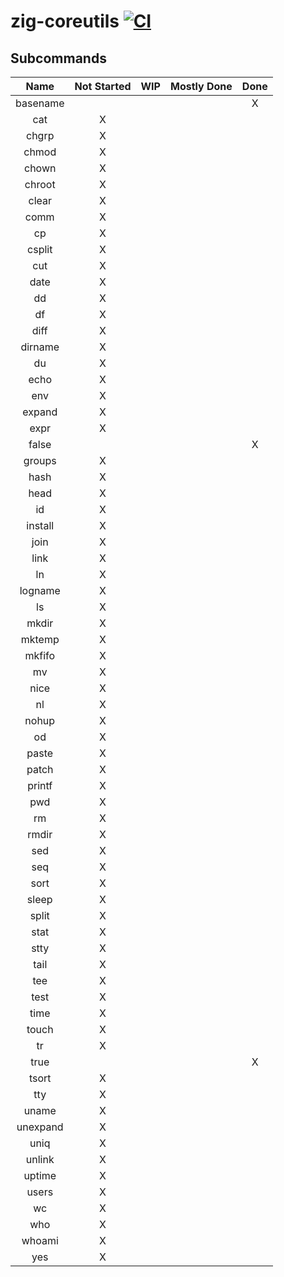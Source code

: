 # zig-coreutils [![CI](https://github.com/leecannon/zig-coreutils/actions/workflows/main.yml/badge.svg?branch=master)](https://github.com/leecannon/zig-coreutils/actions/workflows/main.yml)

## Subcommands

|   Name   | Not Started |  WIP  | Mostly Done | Done  |
| :------: | :---------: | :---: | :---------: | :---: |
| basename |             |       |             |   X   |
|   cat    |      X      |       |             |       |
|  chgrp   |      X      |       |             |       |
|  chmod   |      X      |       |             |       |
|  chown   |      X      |       |             |       |
|  chroot  |      X      |       |             |       |
|  clear   |      X      |       |             |       |
|   comm   |      X      |       |             |       |
|    cp    |      X      |       |             |       |
|  csplit  |      X      |       |             |       |
|   cut    |      X      |       |             |       |
|   date   |      X      |       |             |       |
|    dd    |      X      |       |             |       |
|    df    |      X      |       |             |       |
|   diff   |      X      |       |             |       |
| dirname  |      X      |       |             |       |
|    du    |      X      |       |             |       |
|   echo   |      X      |       |             |       |
|   env    |      X      |       |             |       |
|  expand  |      X      |       |             |       |
|   expr   |      X      |       |             |       |
|  false   |             |       |             |   X   |
|  groups  |      X      |       |             |       |
|   hash   |      X      |       |             |       |
|   head   |      X      |       |             |       |
|    id    |      X      |       |             |       |
| install  |      X      |       |             |       |
|   join   |      X      |       |             |       |
|   link   |      X      |       |             |       |
|    ln    |      X      |       |             |       |
| logname  |      X      |       |             |       |
|    ls    |      X      |       |             |       |
|  mkdir   |      X      |       |             |       |
|  mktemp  |      X      |       |             |       |
|  mkfifo  |      X      |       |             |       |
|    mv    |      X      |       |             |       |
|   nice   |      X      |       |             |       |
|    nl    |      X      |       |             |       |
|  nohup   |      X      |       |             |       |
|    od    |      X      |       |             |       |
|  paste   |      X      |       |             |       |
|  patch   |      X      |       |             |       |
|  printf  |      X      |       |             |       |
|   pwd    |      X      |       |             |       |
|    rm    |      X      |       |             |       |
|  rmdir   |      X      |       |             |       |
|   sed    |      X      |       |             |       |
|   seq    |      X      |       |             |       |
|   sort   |      X      |       |             |       |
|  sleep   |      X      |       |             |       |
|  split   |      X      |       |             |       |
|   stat   |      X      |       |             |       |
|   stty   |      X      |       |             |       |
|   tail   |      X      |       |             |       |
|   tee    |      X      |       |             |       |
|   test   |      X      |       |             |       |
|   time   |      X      |       |             |       |
|  touch   |      X      |       |             |       |
|    tr    |      X      |       |             |       |
|   true   |             |       |             |   X   |
|  tsort   |      X      |       |             |       |
|   tty    |      X      |       |             |       |
|  uname   |      X      |       |             |       |
| unexpand |      X      |       |             |       |
|   uniq   |      X      |       |             |       |
|  unlink  |      X      |       |             |       |
|  uptime  |      X      |       |             |       |
|  users   |      X      |       |             |       |
|    wc    |      X      |       |             |       |
|   who    |      X      |       |             |       |
|  whoami  |      X      |       |             |       |
|   yes    |      X      |       |             |       |
